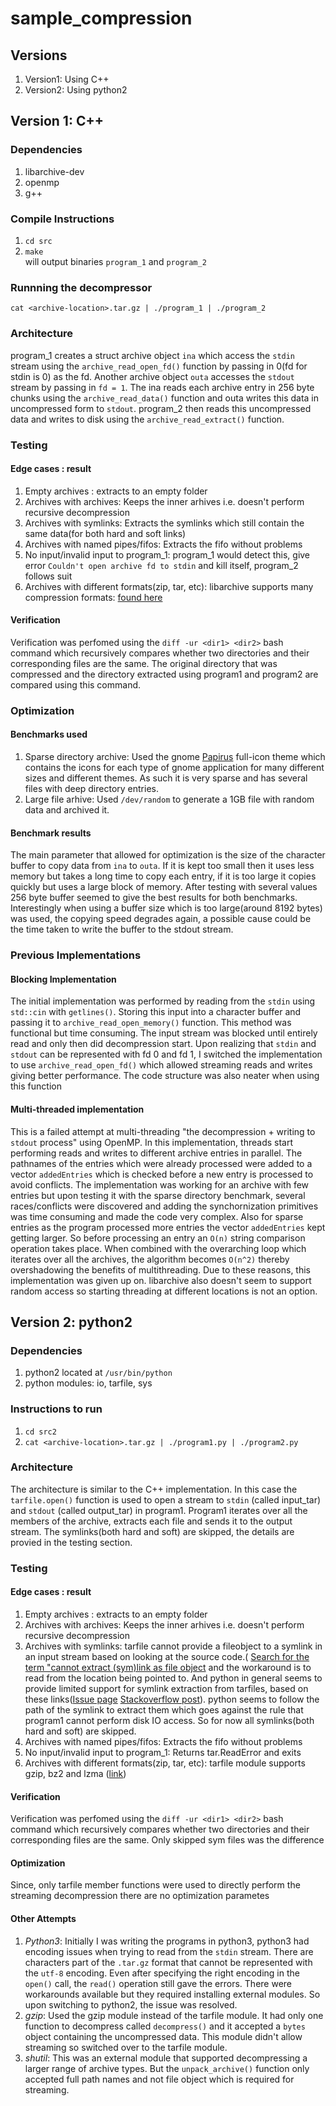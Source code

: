 # sample_compression

## Versions
1. Version1: Using C++
2. Version2: Using python2


## Version 1: C++
### Dependencies
1. libarchive-dev
2. openmp
3. g++

### Compile Instructions
1. `cd src`
2. `make` \
will output binaries `program_1` and `program_2`

### Runnning the decompressor
`cat <archive-location>.tar.gz | ./program_1 | ./program_2`

### Architecture
program_1 creates a struct archive object `ina` which access the `stdin` stream using the `archive_read_open_fd()` function by passing in 0(fd for stdin is 0) as the fd. Another archive object `outa` accesses the `stdout` stream by passing in `fd = 1`. The ina reads each archive entry in 256 byte chunks using the `archive_read_data()` function and outa writes this data in uncompressed form to `stdout`. program_2 then reads this uncompressed data and writes to disk using the `archive_read_extract()` function. 

### Testing
#### Edge cases : result
1. Empty archives : extracts to an empty folder
2. Archives with archives: Keeps the inner arhives i.e. doesn't perform recursive decompression
3. Archives with symlinks: Extracts the symlinks which still contain the same data(for both hard and soft links)
4. Archives with named pipes/fifos: Extracts the fifo without problems
5. No input/invalid input to program_1: program_1 would detect this, give error `Couldn't open archive fd to stdin` and kill itself, program_2 follows suit
6. Archives with different formats(zip, tar, etc): libarchive supports many compression formats: [found here](https://www.freebsd.org/cgi/man.cgi?query=archive_read_support_format_all&apropos=0&sektion=3&manpath=FreeBSD+12.2-RELEASE+and+Ports&arch=default&format=html )
#### Verification
Verification was perfomed using the `diff -ur <dir1> <dir2>` bash command which recursively compares whether two directories and their corresponding files are the same. The original directory that was compressed and the directory extracted using program1 and program2 are compared using this command.

### Optimization
#### Benchmarks used
1. Sparse directory archive: Used the gnome [Papirus](https://www.gnome-look.org/s/Gnome/p/1166289) full-icon theme which contains the icons for each type of gnome application for many different sizes and different themes. As such it is very sparse and has several files with deep directory entries.
2. Large file arhive: Used `/dev/random` to generate a 1GB file with random data and archived it. 

#### Benchmark results
The main parameter that allowed for optimization is the size of the character buffer to copy data from `ina` to `outa`. If it is kept too small then it uses less memory but takes a long time to copy each entry, if it is too large it copies quickly but uses a large block of memory. After testing with several values 256 byte buffer seemed to give the best results for both benchmarks. Interestingly when using a buffer size which is too large(around 8192 bytes) was used, the copying speed degrades again, a possible cause could be the time taken to write the buffer to the stdout stream. 

### Previous Implementations
#### Blocking Implementation
The initial implementation was performed by reading from the `stdin` using `std::cin` with `getlines()`. Storing this input into a character buffer and passing it to `archive_read_open_memory()` function. This method was functional but time consuming. The input stream was blocked until entirely read and only then did decompression start. Upon realizing that `stdin` and `stdout` can be represented with fd 0 and fd 1, I switched the implementation to use `archive_read_open_fd()` which allowed streaming reads and writes giving better performance. The code structure was also neater when using this function

#### Multi-threaded implementation
This is a failed attempt at multi-threading "the decompression + writing to `stdout` process" using OpenMP. In this implementation, threads start performing reads and writes to different archive entries in parallel. The pathnames of the entries which were already processed were added to a vector `addedEntries` which is checked before a new entry is processed to avoid conflicts. The implementation was working for an archive with few entries but upon testing it with the sparse directory benchmark, several races/conflicts were discovered and adding the synchornization primitives was time consuming and made the code very complex. Also for sparse entries as the program processed more entries the vector `addedEntries` kept getting larger. So before processing an entry an `O(n)` string comparison operation takes place. When combined with the overarching loop which iterates over all the archives, the algorithm becomes `O(n^2)` thereby overshadowing the benefits of multithreading. Due to these reasons, this implementation was given up on.
libarchive also doesn't seem to support random access so starting threading at different locations is not an option.

## Version 2: python2
### Dependencies
1. python2 located at `/usr/bin/python`
2. python modules: io, tarfile, sys

### Instructions to run
1. `cd src2`
2. `cat <archive-location>.tar.gz | ./program1.py | ./program2.py`

### Architecture
The architecture is similar to the C++ implementation. In this case the `tarfile.open()` function is used to open a stream to `stdin` (called input_tar) and `stdout` (called output_tar) in program1. Program1 iterates over all the members of the archive, extracts each file and sends it to the output stream. The symlinks(both hard and soft) are skipped, the details are provied in the testing section. 

### Testing
#### Edge cases : result
1. Empty archives : extracts to an empty folder
2. Archives with archives: Keeps the inner arhives i.e. doesn't perform recursive decompression
3. Archives with symlinks: tarfile cannot provide a fileobject to a symlink in an input stream based on looking at the source code.( [Search for the term "cannot extract (sym)link as file object](https://duplicity.readthedocs.io/en/latest/_modules/tarfile.html) and the workaround is to read from the location being pointed to. And python in general seems to provide limited support for symlink extraction from tarfiles, based on these links([Issue page](https://bugs.python.org/issue35483) [Stackoverflow post](https://stackoverflow.com/questions/10060069/safely-extract-zip-or-tar-using-python)). python seems to follow the path of the symlink to extract them which goes against the rule that program1 cannot perform disk IO access. So for now all symlinks(both hard and soft) are skipped. 
4. Archives with named pipes/fifos: Extracts the fifo without problems
5. No input/invalid input to program_1: Returns tar.ReadError and exits
6. Archives with different formats(zip, tar, etc): tarfile module supports gzip, bz2 and lzma ([link](https://docs.python.org/3/library/tarfile.html))
#### Verification
Verification was perfomed using the `diff -ur <dir1> <dir2>` bash command which recursively compares whether two directories and their corresponding files are the same. Only skipped sym files was the difference

#### Optimization
Since, only tarfile member functions were used to directly perform the streaming decompression there are no optimization parametes

#### Other Attempts
1. *Python3*: Initially I was writing the programs in python3, python3 had encoding issues when trying to read from the `stdin` stream. There are characters part of the `.tar.gz` format that cannot be represented with the `utf-8` encoding. Even after specifying the right encoding in the `open()` call, the `read()` operation still gave the errors. There were workarounds available but they required installing external modules. So upon switching to python2, the issue was resolved.
2. *gzip*: Used the gzip module instead of the tarfile module. It had only one function to decompress called `decompress()` and it accepted a `bytes` object containing the uncompressed data. This module didn't allow streaming so switched over to the tarfile module.
3. *shutil*: This was an external module that supported decompressing a larger range of archive types. But the `unpack_archive()` function only accepted full path names and not file object which is required for streaming.
